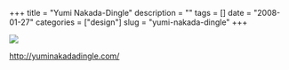 +++
title = "Yumi Nakada-Dingle"
description = ""
tags = []
date = "2008-01-27"
categories = ["design"]
slug = "yumi-nakada-dingle"
+++


 

  <div id="screens-thumbs" class="clearfix">
    <div class="txt-center" id="design-submission"><a href="http://yuminakadadingle.com/"><img id='bluga-thumbnail-1061' class='bluga-thumbnail large' src='/media/bluga/
wt47f281dc37afe_0.jpg'/></a></div>  
  </div>   
<p><a href="http://yuminakadadingle.com/">http://yuminakadadingle.com/</a></p>




